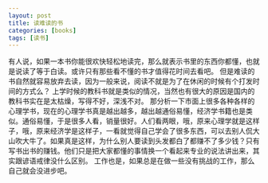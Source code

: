 ```yaml
---
layout: post
title: 读难读的书
categories: [books]
tags: [读书]
---
```

有人说，如果一本书你能很欢快轻松地读完，那么就表示书里的东西你都懂，也就是说读了等于白读。或许只有那些看不懂的书才值得花时间去看吧。
但是难读的书自然就容易放弃去读，因为一般来说，阅读不就是为了在休闲的时候有个打发时间的方式么？
上学时候的教科书就是类似的情况，当然也有很大的原因是国内的教科书实在是太枯燥，写得不好，深浅不对。
那分析一下市面上很多各种各样的心理学书，现在的心理学书真是越出越多，越出越通俗易懂，经济学书籍也是类似。通俗易懂，于是很多人看，销量很好。人们看两眼，哦，原来心理学就是这样子，哦，原来经济学是这样子，一看就觉得自己学会了很多东西，可以去别人侃大山吹大牛了。如果真是这样，为什么别人要读到头发都白了都赚不了多少钱？只有写书出书的赚钱。他们只是把大家都懂的事情换一个看起来专业的说法讲出来，其实跟谚语戒律没什么区别。
工作也是，如果总是在做一些没有挑战的工作，那么自己就会没进步吧。

